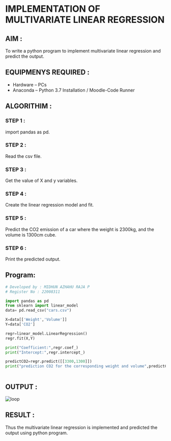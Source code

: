 # IMPLEMENTATION OF MULTIVARIATE LINEAR REGRESSION 

## AIM :

To write a python program to implement multivariate linear regression and predict the output.

## EQUIPMENYS REQUIRED :

-	Hardware – PCs
-	Anaconda – Python 3.7 Installation / Moodle-Code Runner

## ALGORITHIM :

### STEP 1 :

import pandas as pd.

### STEP 2 :

Read the csv file.

### STEP 3 :

Get the value of X and y variables.

### STEP 4 : 

Create the linear regression model and fit.

### STEP 5 :

Predict the CO2 emission of a car where the weight is 2300kg, and the volume is 1300cm cube.

### STEP 6 :

Print the predicted output.

## Program:
```python
# Developed by : MIDHUN AZHAHU RAJA P
# Register No : 22008311

import pandas as pd
from sklearn import linear_model
data= pd.read_csv("cars.csv")

X=data[['Weight','Volume']]
Y=data['CO2']

regr=linear_model.LinearRegression()
regr.fit(X,Y)

print("Coefficient:",regr.coef_)
print("Intercept:",regr.intercept_)

predictCO2=regr.predict([[3300,1300]])
print("prediction CO2 for the corresponding weight and volume",predictCO2)



```
## OUTPUT :
![loop](https://user-images.githubusercontent.com/118054670/214789949-ed930578-45fd-485e-bb3f-6a9658434c7e.png)


## RESULT :

Thus the multivariate linear regression is implemented and predicted the output using python program.
